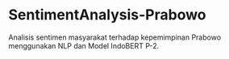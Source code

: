 # SentimentAnalysis-Prabowo
Analisis sentimen masyarakat terhadap kepemimpinan Prabowo menggunakan NLP dan Model IndoBERT P-2.

